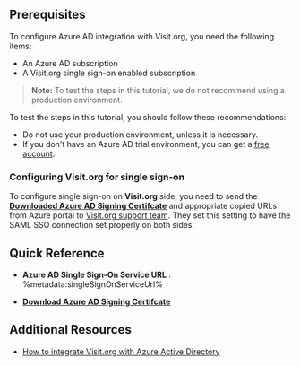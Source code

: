 ## Prerequisites

To configure Azure AD integration with Visit.org, you need the following items:

- An Azure AD subscription
- A Visit.org single sign-on enabled subscription

> **Note:**
> To test the steps in this tutorial, we do not recommend using a production environment.

To test the steps in this tutorial, you should follow these recommendations:

- Do not use your production environment, unless it is necessary.
- If you don't have an Azure AD trial environment, you can get a [free account](https://azure.microsoft.com/free/).

### Configuring Visit.org for single sign-on

To configure single sign-on on **Visit.org** side, you need to send the **[Downloaded Azure AD Signing Certifcate](%metadata:CertificateDownloadRawUrl%)** and appropriate copied URLs from Azure portal to [Visit.org support team](mailto:tech@visit.org). They set this setting to have the SAML SSO connection set properly on both sides.

## Quick Reference

* **Azure AD Single Sign-On Service URL** : %metadata:singleSignOnServiceUrl%

* **[Download Azure AD Signing Certifcate](%metadata:CertificateDownloadRawUrl%)**

## Additional Resources

* [How to integrate Visit.org with Azure Active Directory](https://docs.microsoft.com/azure/active-directory/saas-apps/visitorg-tutorial)
